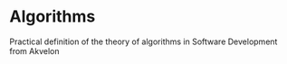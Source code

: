 # Algorithms
Practical definition of the theory of algorithms in Software Development from Akvelon

